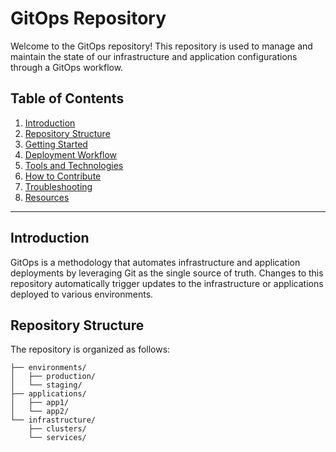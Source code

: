 # GitOps Repository

Welcome to the GitOps repository! This repository is used to manage and maintain the state of our infrastructure and application configurations through a GitOps workflow.

## Table of Contents
1. [Introduction](#introduction)
2. [Repository Structure](#repository-structure)
3. [Getting Started](#getting-started)
4. [Deployment Workflow](#deployment-workflow)
5. [Tools and Technologies](#tools-and-technologies)
6. [How to Contribute](#how-to-contribute)
7. [Troubleshooting](#troubleshooting)
8. [Resources](#resources)

---

## Introduction

GitOps is a methodology that automates infrastructure and application deployments by leveraging Git as the single source of truth. Changes to this repository automatically trigger updates to the infrastructure or applications deployed to various environments.

## Repository Structure

The repository is organized as follows:

```plaintext
├── environments/
│   ├── production/
│   └── staging/
├── applications/
│   ├── app1/
│   └── app2/
└── infrastructure/
    ├── clusters/
    └── services/
